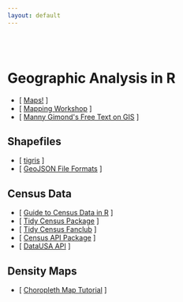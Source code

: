 ```yaml
---
layout: default
---
```


<div class = "uk-container uk-container-small">
  
<br><br>

# Geographic Analysis in R

* [ [Maps!](https://andrewbtran.github.io/NICAR/2019/mapping/02_case_study_slides.html#/) ] 
* [ [Mapping Workshop](https://github.com/andrewbtran/NICAR-2019-mapping) ]   
* [ [Manny Gimond's Free Text on GIS](https://mgimond.github.io/Spatial/mapping-data-in-r.html) ]  


## Shapefiles

* [ [tigris](https://rpubs.com/walkerke/tigris01) ]
* [ [GeoJSON File Formats](https://blog.exploratory.io/creating-geojson-out-of-shapefile-in-r-40bc0005857d) ]


## Census Data 

* [ [Guide to Census Data in R](https://rconsortium.github.io/censusguide/) ]  
* [ [Tidy Census Package](https://walkerke.github.io/tidycensus/articles/basic-usage.html) ]
* [ [Tidy Census Fanclub](https://juliasilge.com/blog/using-tidycensus/) ]
* [ [Census API Package](https://cran.r-project.org/web/packages/censusapi/vignettes/getting-started.html) ]
* [ [DataUSA API](https://gist.github.com/lecy/0aa782a873cd174573f32d243233ca5b)  ]


## Density Maps

* [ [Choropleth Map Tutorial](https://www.census.gov/data/academy/courses/choroplethr.html) ]  

</div>
<br><br><br>

